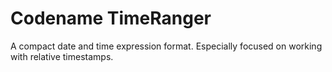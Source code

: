 # Codename TimeRanger

A compact date and time expression format. Especially focused on working with relative timestamps.
